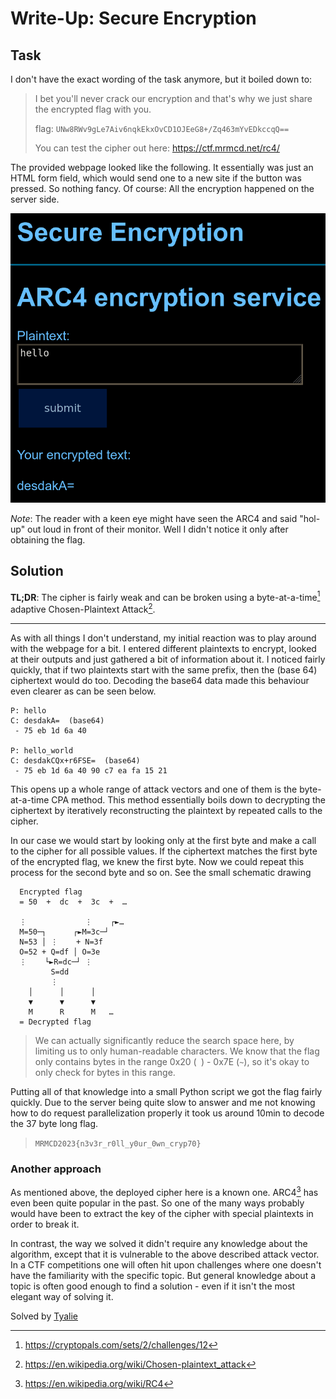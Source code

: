 # Write-Up: Secure Encryption

## Task

I don't have the exact wording of the task anymore, but it boiled down to:
> I bet you'll never crack our encryption and that's why we just share
> the encrypted flag with you.
> 
> flag: `UNw8RWv9gLe7Aiv6nqkEkxOvCD1OJEeG8+/Zq463mYvEDkccqQ==`
>
> You can test the cipher out here: https://ctf.mrmcd.net/rc4/

The provided webpage looked like the following. It essentially was just an HTML form
field, which would send one to a new site if the button was pressed. So nothing
fancy. Of course: All the encryption happened on the server side.

![The provided encryption service](../img/se-page.png)

*Note*: The reader with a keen eye might have seen the ARC4 and said "hol-up" out
loud in front of their monitor. Well I didn't notice it only after obtaining the
flag.

## Solution

**TL;DR**: The cipher is fairly weak and can be broken using a byte-at-a-time[^1] adaptive
Chosen-Plaintext Attack[^2].

---

As with all things I don't understand, my initial reaction was to play around with
the webpage for a bit. I entered different plaintexts to encrypt, looked at their
outputs and just gathered a bit of information about it. I noticed fairly quickly,
that if two plaintexts start with the same prefix, then the (base 64) ciphertext
would do too. Decoding the base64 data made this behaviour even clearer as can be
seen below.

```
P: hello
C: desdakA=  (base64)
 - 75 eb 1d 6a 40

P: hello_world
C: desdakCQx+r6FSE=  (base64)
 - 75 eb 1d 6a 40 90 c7 ea fa 15 21
```

This opens up a whole range of attack vectors and one of them is the byte-at-a-time
CPA method. This method essentially boils down to decrypting the ciphertext by
iteratively reconstructing the plaintext by repeated calls to the cipher.

In our case we would start by looking only at the first byte and make a call to the
cipher for all possible values. If the ciphertext matches the first byte of the
encrypted flag, we knew the first byte. Now we could repeat this process for the
second byte and so on. See the small schematic drawing

```
  Encrypted flag
  = 50  +  dc  +  3c  +  …
                         
  ⋮             ⋮    ┌►…
  M=50─┐      ┌►M=3c─┘
  N=53 │ ⋮    + N=3f
  O=52 + Q=df │ O=3e
  ⋮    └►R=dc─┘ ⋮
         S=dd
         ⋮
    │      │      │
    ▼      ▼      ▼
    M      R      M   …
  = Decrypted flag
```

> We can actually significantly reduce the search space here, by limiting us to only
> human-readable characters. We know that the flag only contains bytes in the range
> 0x20 (` `) - 0x7E (`~`), so it's okay to only check for bytes in this range.

Putting all of that knowledge into a small Python script we got the flag fairly
quickly. Due to the server being quite slow to answer and me not knowing how to do
request parallelization properly it took us around 10min to decode the 37 byte long
flag.

> `MRMCD2023{n3v3r_r0ll_y0ur_0wn_cryp70}`

### Another approach

As mentioned above, the deployed cipher here is a known one. ARC4[^3] has even been
quite popular in the past. So one of the many ways probably would have been to
extract the key of the cipher with special plaintexts in order to break it.

In contrast, the way we solved it didn't require any knowledge about the algorithm,
except that it is vulnerable to the above described attack vector. In a CTF
competitions one will often hit upon challenges where one doesn't have the
familiarity with the specific topic. But general knowledge about a topic is often
good enough to find a solution - even if it isn't the most elegant way of solving it.

Solved by [Tyalie](https://chaos.social/@tyalie)

[^1]: https://cryptopals.com/sets/2/challenges/12
[^2]: https://en.wikipedia.org/wiki/Chosen-plaintext_attack
[^3]: https://en.wikipedia.org/wiki/RC4
